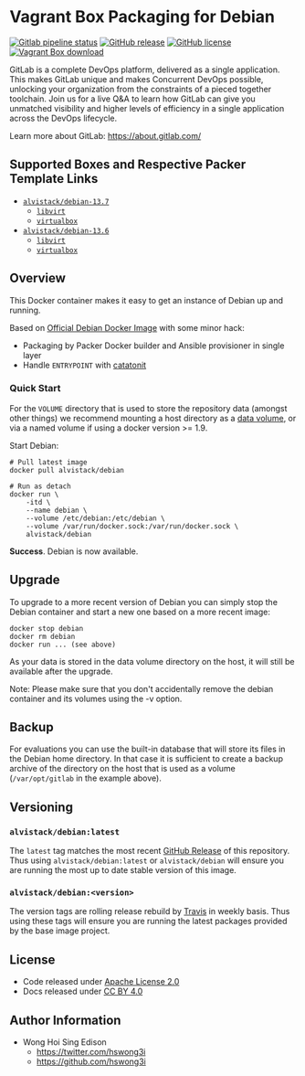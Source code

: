 # Vagrant Box Packaging for Debian

[![Gitlab pipeline status](https://img.shields.io/gitlab/pipeline/alvistack/vagrant-debian/master)](https://gitlab.com/alvistack/vagrant-debian/-/pipelines)
[![GitHub release](https://img.shields.io/github/release/alvistack/vagrant-debian.svg)](https://github.com/alvistack/vagrant-debian/releases)
[![GitHub license](https://img.shields.io/github/license/alvistack/vagrant-debian.svg)](https://github.com/alvistack/vagrant-debian/blob/master/LICENSE)
[![Vagrant Box download](https://img.shields.io/vagrant/pulls/alvistack/debian.svg)](https://hub.vagrant.com/r/alvistack/debian/)

GitLab is a complete DevOps platform, delivered as a single application. This makes GitLab unique and makes Concurrent DevOps possible, unlocking your organization from the constraints of a pieced together toolchain. Join us for a live Q\&A to learn how GitLab can give you unmatched visibility and higher levels of efficiency in a single application across the DevOps lifecycle.

Learn more about GitLab: <https://about.gitlab.com/>

## Supported Boxes and Respective Packer Template Links

  - [`alvistack/debian-13.7`](https://app.vagrantup.com/alvistack/boxes/debian-13.7)
      - [`libvirt`](https://github.com/alvistack/vagrant-debian/blob/master/packer/libvirt-13.7/packer.json)
      - [`virtualbox`](https://github.com/alvistack/vagrant-debian/blob/master/packer/virtualbox-13.7/packer.json)
  - [`alvistack/debian-13.6`](https://app.vagrantup.com/alvistack/boxes/debian-13.6)
      - [`libvirt`](https://github.com/alvistack/vagrant-debian/blob/master/packer/libvirt-13.6/packer.json)
      - [`virtualbox`](https://github.com/alvistack/vagrant-debian/blob/master/packer/virtualbox-13.6/packer.json)

## Overview

This Docker container makes it easy to get an instance of Debian up and running.

Based on [Official Debian Docker Image](https://hub.docker.com/_/debian/) with some minor hack:

  - Packaging by Packer Docker builder and Ansible provisioner in single layer
  - Handle `ENTRYPOINT` with [catatonit](https://github.com/Debian/catatonit)

### Quick Start

For the `VOLUME` directory that is used to store the repository data (amongst other things) we recommend mounting a host directory as a [data volume](https://docs.docker.com/engine/tutorials/dockervolumes/#/data-volumes), or via a named volume if using a docker version \>= 1.9.

Start Debian:

    # Pull latest image
    docker pull alvistack/debian
    
    # Run as detach
    docker run \
        -itd \
        --name debian \
        --volume /etc/debian:/etc/debian \
        --volume /var/run/docker.sock:/var/run/docker.sock \
        alvistack/debian

**Success**. Debian is now available.

## Upgrade

To upgrade to a more recent version of Debian you can simply stop the Debian
container and start a new one based on a more recent image:

    docker stop debian
    docker rm debian
    docker run ... (see above)

As your data is stored in the data volume directory on the host, it will still
be available after the upgrade.

Note: Please make sure that you don't accidentally remove the debian container and its volumes using the -v option.

## Backup

For evaluations you can use the built-in database that will store its files in the Debian home directory. In that case it is sufficient to create a backup archive of the directory on the host that is used as a volume (`/var/opt/gitlab` in the example above).

## Versioning

### `alvistack/debian:latest`

The `latest` tag matches the most recent [GitHub Release](https://github.com/alvistack/vagrant-debian/releases) of this repository. Thus using `alvistack/debian:latest` or `alvistack/debian` will ensure you are running the most up to date stable version of this image.

### `alvistack/debian:<version>`

The version tags are rolling release rebuild by [Travis](https://travis-ci.com/alvistack/vagrant-debian) in weekly basis. Thus using these tags will ensure you are running the latest packages provided by the base image project.

## License

  - Code released under [Apache License 2.0](LICENSE)
  - Docs released under [CC BY 4.0](http://creativecommons.org/licenses/by/4.0/)

## Author Information

  - Wong Hoi Sing Edison
      - <https://twitter.com/hswong3i>
      - <https://github.com/hswong3i>
